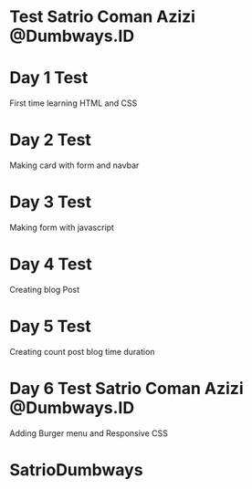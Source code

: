 # Test Satrio Coman Azizi @Dumbways.ID

# Day 1 Test
First time learning HTML and CSS

# Day 2 Test 
Making card with form and navbar

# Day 3 Test
Making form with javascript

# Day 4 Test 
Creating blog Post

# Day 5 Test
Creating count post blog time duration

# Day 6 Test Satrio Coman Azizi @Dumbways.ID
Adding Burger menu and Responsive CSS

# SatrioDumbways
